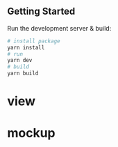 ## Getting Started

Run the development server & build:

```bash
# install package
yarn install
# run
yarn dev
# build
yarn build
```

# view

# mockup
